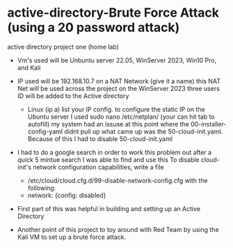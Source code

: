 # active-directory-Brute Force Attack (using a 20 password attack)
active directory project one (home lab) 

* Vm's used will be Unbuntu server 22.05, WinServer 2023, Win10 Pro, and Kali
* IP used will be 192.168.10.7 on a NAT Network (give it a name) this NAT Net will be used across the project on the WinServer 2023 three users ID will be added to the Active directory

  * Linux (ip a) list your IP config. to configure the static IP on the Ubuntu server I used sudo nano /etc/netplan/ (your can hit tab to autofill) my system had an issuse at this point where the 00-installer-config-yaml didnt pull up what came up was the 50-cloud-init.yaml. Because of this I had to disable 50-cloud-init.yaml

* I had to do a google search in order to work this problem out after a quick 5 mintue search I was able to find and use this To disable cloud-init's network configuration capabilities, write a file
  * /etc/cloud/cloud.cfg.d/99-disable-network-config.cfg with the following:
  * network: {config: disabled}

* First part of this was helpful in building and setting up an Active Directory
* Another point of this project to toy around with Red Team by using the Kali VM to set up a brute force attack.
 
